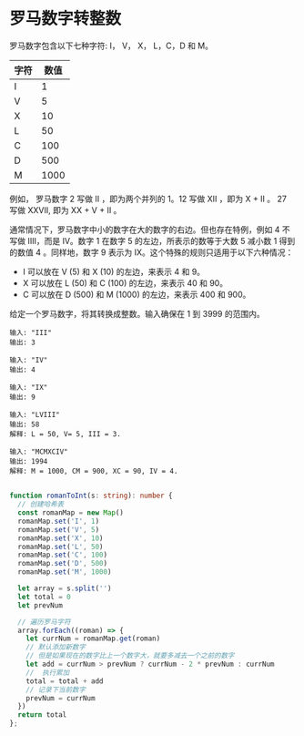 # 罗马数字转整数

罗马数字包含以下七种字符: I， V， X， L，C，D 和 M。

| 字符 | 数值 |
| ------ | ------- |
| I | 1 |
| V | 5 |
| X | 10 |
| L | 50 |
| C | 100 |
| D | 500 |
| M | 1000 |

例如， 罗马数字 2 写做 II ，即为两个并列的 1。12 写做 XII ，即为 X + II 。 27 写做  XXVII, 即为 XX + V + II 。

通常情况下，罗马数字中小的数字在大的数字的右边。但也存在特例，例如 4 不写做 IIII，而是 IV。数字 1 在数字 5 的左边，所表示的数等于大数 5 减小数 1 得到的数值 4 。同样地，数字 9 表示为 IX。这个特殊的规则只适用于以下六种情况：

- I 可以放在 V (5) 和 X (10) 的左边，来表示 4 和 9。
- X 可以放在 L (50) 和 C (100) 的左边，来表示 40 和 90。 
- C 可以放在 D (500) 和 M (1000) 的左边，来表示 400 和 900。

给定一个罗马数字，将其转换成整数。输入确保在 1 到 3999 的范围内。


```
输入: "III"
输出: 3
```

```
输入: "IV"
输出: 4
```

```
输入: "IX"
输出: 9
```

```
输入: "LVIII"
输出: 58
解释: L = 50, V= 5, III = 3.
```

```
输入: "MCMXCIV"
输出: 1994
解释: M = 1000, CM = 900, XC = 90, IV = 4.
```

## 
```typescript
function romanToInt(s: string): number {
  // 创建哈希表
  const romanMap = new Map()
  romanMap.set('I', 1)
  romanMap.set('V', 5)
  romanMap.set('X', 10)
  romanMap.set('L', 50)
  romanMap.set('C', 100)
  romanMap.set('D', 500)
  romanMap.set('M', 1000)

  let array = s.split('')
  let total = 0
  let prevNum

  // 遍历罗马字符
  array.forEach((roman) => {
    let currNum = romanMap.get(roman)
    // 默认添加新数字
    // 但是如果现在的数字比上一个数字大，就要多减去一个之前的数字
    let add = currNum > prevNum ? currNum - 2 * prevNum : currNum
    //  执行累加
    total = total + add 
    // 记录下当前数字
    prevNum = currNum
  })
  return total
};
```
